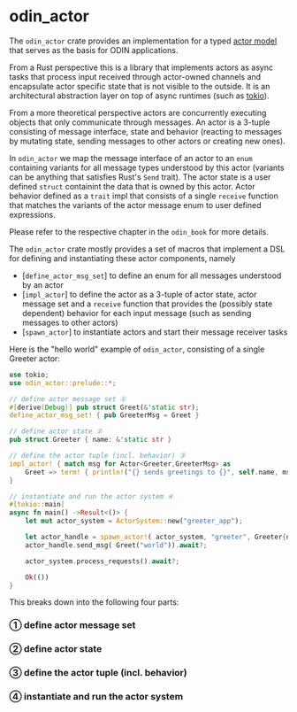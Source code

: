 # odin_actor

The `odin_actor` crate provides an implementation for a typed [actor model](https://en.wikipedia.org/wiki/Actor_model)
that serves as the basis for ODIN applications.

From a Rust perspective this is a library that implements actors as async tasks that process input received through 
actor-owned channels and encapsulate actor specific state that is not visible to the outside. It is an architectural
abstraction layer on top of async runtimes (such as [tokio](https://tokio.rs/)).

From a more theoretical perspective actors are concurrently executing objects that only communicate through messages.
An actor is a 3-tuple consisting of message interface, state and behavior (reacting to messages by mutating state,
sending messages to other actors or creating new ones).

In `odin_actor` we map the message interface of an actor to an `enum` containing variants for all message types 
understood by this actor (variants can be anything that satisfies Rust's `Send` trait). The actor state is a user
defined `struct` containint the data that is owned by this actor. Actor behavior defined as a `trait` impl that
consists of a single `receive` function that matches the variants of the actor message enum to user defined expressions. 

Please refer to the respective chapter in the `odin_book` for more details.

The `odin_actor` crate mostly provides a set of macros that implement a DSL for defining and instantiating these
actor components, namely

- [`define_actor_msg_set`] to define an enum for all messages understood by an actor
- [`impl_actor`] to define the actor as a 3-tuple of actor state, actor message set and a `receive` function that provides
  the (possibly state dependent) behavior for each input message (such as sending messages to other actors) 
- [`spawn_actor`] to instantiate actors and start their message receiver tasks

Here is the "hello world" example of `odin_actor`, consisting of a single Greeter actor:

```rust
use tokio;
use odin_actor::prelude::*;

// define actor message set ①
#[derive(Debug)] pub struct Greet(&'static str);
define_actor_msg_set! { pub GreeterMsg = Greet }

// define actor state ②
pub struct Greeter { name: &'static str }

// define the actor tuple (incl. behavior) ③
impl_actor! { match msg for Actor<Greeter,GreeterMsg> as
    Greet => term! { println!("{} sends greetings to {}", self.name, msg.0); }
}

// instantiate and run the actor system ④
#[tokio::main]
async fn main() ->Result<()> {
    let mut actor_system = ActorSystem::new("greeter_app");

    let actor_handle = spawn_actor!( actor_system, "greeter", Greeter{name: "me"})?;
    actor_handle.send_msg( Greet("world")).await?;

    actor_system.process_requests().await?;

    Ok(())
}
```

This breaks down into the following four parts:

### ① define actor message set



### ② define actor state 

### ③ define the actor tuple (incl. behavior) 

### ④ instantiate and run the actor system 